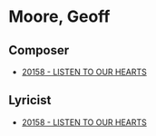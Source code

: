 # Moore, Geoff

## Composer

- [20158 - LISTEN TO OUR HEARTS](/hymns/20158.md)

## Lyricist

- [20158 - LISTEN TO OUR HEARTS](/hymns/20158.md)

